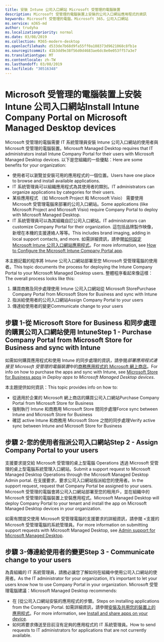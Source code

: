 ```yaml
---
title: 安裝 Intune 公司入口網站 Microsoft 受管理的電腦裝置
description: Microsoft 受管理的電腦裝置上安裝的公司入口網站應用程式的資訊
keywords: Microsoft 受管理的電腦，Microsoft 365，公司入口網站
ms.service: m365-md
author: trudyha
ms.localizationpriority: normal
ms.date: 03/08/2019
ms.collection: M365-modern-desktop
ms.openlocfilehash: d533de7b68d9fa55ff0a108373d9621068c8fb1e
ms.sourcegitcommit: 41b3dd9e38f56d0d4683ae6dc8e0e053ff57a3e7
ms.translationtype: MT
ms.contentlocale: zh-TW
ms.lasthandoff: 03/08/2019
ms.locfileid: "30516348"
---
```

# <a name="install-intune-company-portal-on-microsoft-managed-desktop-devices"></a><span data-ttu-id="3fa28-104">Microsoft 受管理的電腦裝置上安裝 Intune 公司入口網站</span><span class="sxs-lookup"><span data-stu-id="3fa28-104">Install Intune Company Portal on Microsoft Managed Desktop devices</span></span>

<span data-ttu-id="3fa28-105">Microsoft 受管理的電腦需要 IT 系統管理員安裝 Intune 公司入口網站的使用者與 Microsoft 受管理的電腦裝置。</span><span class="sxs-lookup"><span data-stu-id="3fa28-105">Microsoft Managed Desktop requires that IT administrators install Intune Company Portal for their users with Microsoft Managed Desktop devices.</span></span> <span data-ttu-id="3fa28-106">以下是您組織的一些優點：</span><span class="sxs-lookup"><span data-stu-id="3fa28-106">Here are some benefits for your organization:</span></span>
- <span data-ttu-id="3fa28-107">使用者可以瀏覽並安裝可用的應用程式的一個位置。</span><span class="sxs-lookup"><span data-stu-id="3fa28-107">Users have one place to browse and install available applications.</span></span> 
- <span data-ttu-id="3fa28-108">IT 系統管理員可以組織應用程式為其使用者的類別。</span><span class="sxs-lookup"><span data-stu-id="3fa28-108">IT administrators can organize applications by categories for their users.</span></span>  
- <span data-ttu-id="3fa28-109">某些應用程式 （如 Microsoft Project 和 Microsoft Visio） 需要使用 Microsoft 受管理電腦來部署的公司入口網站。</span><span class="sxs-lookup"><span data-stu-id="3fa28-109">Some applications (like Microsoft Project and Microsoft Visio) require Company Portal to deploy with Microsoft Managed Desktop.</span></span>
- <span data-ttu-id="3fa28-110">IT 系統管理員可以為其組織自訂公司入口網站。</span><span class="sxs-lookup"><span data-stu-id="3fa28-110">IT administrators can customize Company Portal for their organization.</span></span> <span data-ttu-id="3fa28-111">這包括品牌製作映像，新增在本機的支援連絡人等等。</span><span class="sxs-lookup"><span data-stu-id="3fa28-111">This includes brand imaging, adding in local support contacts, and more.</span></span> <span data-ttu-id="3fa28-112">如需詳細資訊，請參閱[如何設定 Microsoft Intune 公司入口網站應用程式](https://docs.microsoft.com/intune/company-portal-app)。</span><span class="sxs-lookup"><span data-stu-id="3fa28-112">For more information, see [How to Configure the Microsoft Intune Company Portal app](https://docs.microsoft.com/intune/company-portal-app).</span></span>   

<span data-ttu-id="3fa28-113">本主題記載的程序將 Intune 公司入口網站部署至您 Microsoft 受管理電腦的使用者。</span><span class="sxs-lookup"><span data-stu-id="3fa28-113">This topic documents the process for deploying the Intune Company Portal to your Microsoft Managed Desktop users.</span></span> <span data-ttu-id="3fa28-114">整體程序看起來像這樣：</span><span class="sxs-lookup"><span data-stu-id="3fa28-114">The overall process looks like this:</span></span>
1. <span data-ttu-id="3fa28-115">購買商務及同步處理使用 Intune 公司入口網站從 Microsoft Store</span><span class="sxs-lookup"><span data-stu-id="3fa28-115">Purchase Company Portal from Microsoft Store for Business and sync with Intune</span></span>
2. <span data-ttu-id="3fa28-116">指派給使用者的公司入口網站</span><span class="sxs-lookup"><span data-stu-id="3fa28-116">Assign Company Portal to your users</span></span>
3. <span data-ttu-id="3fa28-117">傳達給使用者的變更</span><span class="sxs-lookup"><span data-stu-id="3fa28-117">Communicate change to your users</span></span>

## <a name="step-1---purchase-company-portal-from-microsoft-store-for-business-and-sync-with-intune"></a><span data-ttu-id="3fa28-118">步驟 1-從 Microsoft Store for Business 和同步處理的購買公司入口網站使用 Intune</span><span class="sxs-lookup"><span data-stu-id="3fa28-118">Step 1 - Purchase Company Portal from Microsoft Store for Business and sync with Intune</span></span>
<span data-ttu-id="3fa28-119">如需如何購買應用程式和使用 Intune 的同步處理的資訊，請參閱*部署應用程式連接至 Microsoft 受管理的電腦裝置*中的[商務應用程式的 Microsoft 網上商店](deploy-apps.md#msfb-apps)。</span><span class="sxs-lookup"><span data-stu-id="3fa28-119">For info on how to purchase the apps and sync with Intune, see [Microsoft Store for Business apps](deploy-apps.md#msfb-apps) in *Deploy apps to Microsoft Managed Desktop devices*.</span></span>

<span data-ttu-id="3fa28-120">本主題提供如何資訊：</span><span class="sxs-lookup"><span data-stu-id="3fa28-120">This topic provides info on how to:</span></span> 
- <span data-ttu-id="3fa28-121">從適用於企業的 Microsoft 網上商店的購買公司入口網站</span><span class="sxs-lookup"><span data-stu-id="3fa28-121">Purchase Company Portal from Microsoft Store for Business</span></span> 
- <span data-ttu-id="3fa28-122">強制執行 Intune 和商務用 Microsoft Store 間同步處理</span><span class="sxs-lookup"><span data-stu-id="3fa28-122">Force sync between Intune and Microsoft Store for Business</span></span>
- <span data-ttu-id="3fa28-123">確認 active Intune 和商務用 Microsoft Store 之間的同步處理</span><span class="sxs-lookup"><span data-stu-id="3fa28-123">Verify active sync between Intune and Microsoft Store for Business</span></span> 

## <a name="step-2---assign-company-portal-to-your-users"></a><span data-ttu-id="3fa28-124">步驟 2-您的使用者指派公司入口網站</span><span class="sxs-lookup"><span data-stu-id="3fa28-124">Step 2 - Assign Company Portal to your users</span></span>
<span data-ttu-id="3fa28-125">支援要求提交給 Microsoft 受管理的桌上型電腦 Operations 透過 Microsoft 受管理的桌上型電腦系統管理入口網站。</span><span class="sxs-lookup"><span data-stu-id="3fa28-125">Submit a support request to Microsoft Managed Desktop Operations through the Microsoft Managed Desktop Admin portal.</span></span> <span data-ttu-id="3fa28-126">在支援要求，要求公司入口網站指派給您的使用者。</span><span class="sxs-lookup"><span data-stu-id="3fa28-126">In the support request, request that Company Portal be assigned to your users.</span></span> <span data-ttu-id="3fa28-127">Microsoft 受管理的電腦會將公司入口網站部署至您的租用戶，並在組織中的 Microsoft 受管理的電腦裝置上安裝應用程式。</span><span class="sxs-lookup"><span data-stu-id="3fa28-127">Microsoft Managed Desktop will deploy Company Portal to your tenant and install the app on Microsoft Managed Desktop devices in your organization.</span></span>

<span data-ttu-id="3fa28-128">如需有關提交使用 Microsoft 受管理電腦的支援要求的詳細資訊，請參閱 <<c0>支援的 Microsoft 受管理電腦的系統管理員。</span><span class="sxs-lookup"><span data-stu-id="3fa28-128">For more information on submitting support requests with Microsoft Managed Desktop, see [Admin support for Microsoft Managed Desktop](../working-with-managed-desktop/admin-support.md).</span></span>

## <a name="step-3---communicate-change-to-your-users"></a><span data-ttu-id="3fa28-129">步驟 3-傳達給使用者的變更</span><span class="sxs-lookup"><span data-stu-id="3fa28-129">Step 3 - Communicate change to your users</span></span>
<span data-ttu-id="3fa28-130">為貴組織的 IT 系統管理員，請務必讓您了解如何在組織中使用公司入口網站的使用者。</span><span class="sxs-lookup"><span data-stu-id="3fa28-130">As the IT administrator for your organization, it’s important to let your users know how to use Company Portal in your organization.</span></span> <span data-ttu-id="3fa28-131">Microsoft 受管理電腦建議：</span><span class="sxs-lookup"><span data-stu-id="3fa28-131">Microsoft Managed Desktop recommends:</span></span>
- <span data-ttu-id="3fa28-132">在 [從公司入口網站安裝的應用程式的步驟。</span><span class="sxs-lookup"><span data-stu-id="3fa28-132">Steps on installing applications from the Company Portal.</span></span> <span data-ttu-id="3fa28-133">如需詳細資訊，請參閱[安裝及共用您的裝置上的應用程式](https://docs.microsoft.com/intune-user-help/install-apps-cpapp-windows)。</span><span class="sxs-lookup"><span data-stu-id="3fa28-133">For more information, see [Install and share apps on your device](https://docs.microsoft.com/intune-user-help/install-apps-cpapp-windows).</span></span>
- <span data-ttu-id="3fa28-134">如何將要求傳送至目前沒有足夠的應用程式的 IT 系統管理員。</span><span class="sxs-lookup"><span data-stu-id="3fa28-134">How to send requests to IT administrators for applications that are not currently available.</span></span>